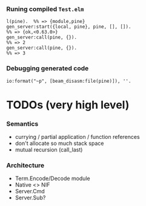 ### Runing compiled `Test.elm`

```
l(pine).  %% => {module,pine}
gen_server:start({local, pine}, pine, [], []).
%% => {ok,<0.63.0>}
gen_server:call(pine, {}).
%% => 2
gen_server:call(pine, {}).
%% => 3
```

### Debugging generated code

```
io:format("~p", [beam_disasm:file(pine)]), ''.
```



# TODOs (very high level)

### Semantics

 - currying / partial application / function references
 - don't allocate so much stack space
 - mutual recursion (call_last)

### Architecture

 - Term.Encode/Decode module
 - Native <> NIF
 - Server.Cmd
 - Server.Sub?
